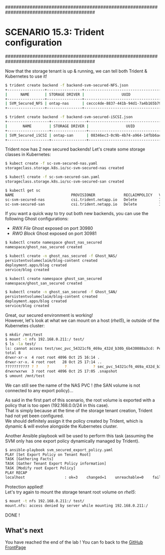 #########################################################################################
# SCENARIO 15.3: Trident configuration
#########################################################################################  

Now that the storage tenant is up & running, we can tell both Trident & Kubernetes to use it!  

```bash
$ trident create backend -f backend-svm-secured-NFS.json
+-----------------+----------------+--------------------------------------+--------+---------+
|      NAME       | STORAGE DRIVER |                 UUID                 | STATE  | VOLUMES |
+-----------------+----------------+--------------------------------------+--------+---------+
| SVM_Secured_NFS | ontap-nas      | ceccc4de-8837-441b-94d1-7a4b165b7984 | online |       0 |
+-----------------+----------------+--------------------------------------+--------+---------+

$ trident create backend -f backend-svm-secured-iSCSI.json
+-------------------+----------------+--------------------------------------+--------+---------+
|       NAME        | STORAGE DRIVER |                 UUID                 | STATE  | VOLUMES |
+-------------------+----------------+--------------------------------------+--------+---------+
| SVM_Secured_iSCSI | ontap-san      | 08346ec3-0c9b-4b74-a964-14fbb6aca65c | online |       0 |
+-------------------+----------------+--------------------------------------+--------+---------+
```

Trident now has 2 new secured backends! Let's create some storage classes in Kubernetes:

```bash
$ kubect create -f sc-svm-secured-nas.yaml
storageclass.storage.k8s.io/sc-svm-secured-nas created

$ kubectl create -f sc-svm-secured-san.yaml
storageclass.storage.k8s.io/sc-svm-secured-san created

$ kubectl get sc
NAME                          PROVISIONER             RECLAIMPOLICY   VOLUMEBINDINGMODE   ALLOWVOLUMEEXPANSION   AGE
sc-svm-secured-nas            csi.trident.netapp.io   Delete          Immediate           true                   39s
sc-svm-secured-san            csi.trident.netapp.io   Delete          Immediate           true                   31s
```

If you want a quick way to try out both new backends, you can use the following Ghost configurations:

- _RWX File_ Ghost exposed on port 30980
- _RWO Block_ Ghost exposed on port 30981

```bash
$ kubectl create namespace ghost_nas_secured
namespace/ghost_nas_secured created

$ kubectl create -n ghost_nas_secured -f Ghost_NAS/
persistentvolumeclaim/blog-content created
deployment.apps/blog created
service/blog created

$ kubectl create namespace ghost_san_secured
namespace/ghost_san_secured created

$ kubectl create -n ghost_san_secured -f Ghost_SAN/
persistentvolumeclaim/blog-content created
deployment.apps/blog created
service/blog created
```

Great, our secured environment is working!  
However, let's look at what we can mount on a host (_rhel5_), ie outside of the Kubernetes cluster:  

```bash
$ mkdir /mnt/test
$ mount -t nfs 192.168.0.211:/ test/
$ ls -la test/
ls: cannot access test/sec_pvc_54321cf6_469a_432d_b30b_6b430088a3cd: Permission denied
total 8
drwxr-xr-x  4 root root 4096 Oct 25 16:14 .
drwxr-xr-x. 4 root root   28 Oct 25 17:14 ..
??????????? ? ?    ?       ?            ? sec_pvc_54321cf6_469a_432d_b30b_6b430088a3cd
drwxrwxrwx  3 root root 4096 Oct 25 17:05 .snapshot
$ umount /mnt/test
```

We can still see the name of the NAS PVC ! (the SAN volume is not connected to any export policy)...  

As said in the first part of this scenario, the root volume is exported with a policy that is too open (192.168.0.0/24 in this case).  
That is simply because at the time of the storage tenant creation, Trident had not yet been configured.  
We should definitely assign it the policy created by Trident, which is dynamic & will evolve alongside the Kubernetes cluster.  

Another Ansible playbook will be used to perform this task (assuming the SVM only has one export policy dynamically managed by Trident).  

```bash
$ ansible-playbook svm_secured_export_policy.yaml
PLAY [Set Export Policy on Tenant Root]
TASK [Gathering Facts]
TASK [Gather Tenant Export Policy information]
TASK [Modify root Export Policy]
PLAY RECAP
localhost                  : ok=3    changed=1    unreachable=0    failed=0    skipped=0    rescued=0    ignored=0
```

Protection applied!  
Let's try again to mount the storage tenant root volume on _rhel5_:

```bash
$ mount -t nfs 192.168.0.211:/ test/
mount.nfs: access denied by server while mounting 192.168.0.211:/
```

DONE !

## What's next

You have reached the end of the lab !
You can fo back to the [GitHub FrontPage](https://github.com/YvosOnTheHub/LabNetApp)